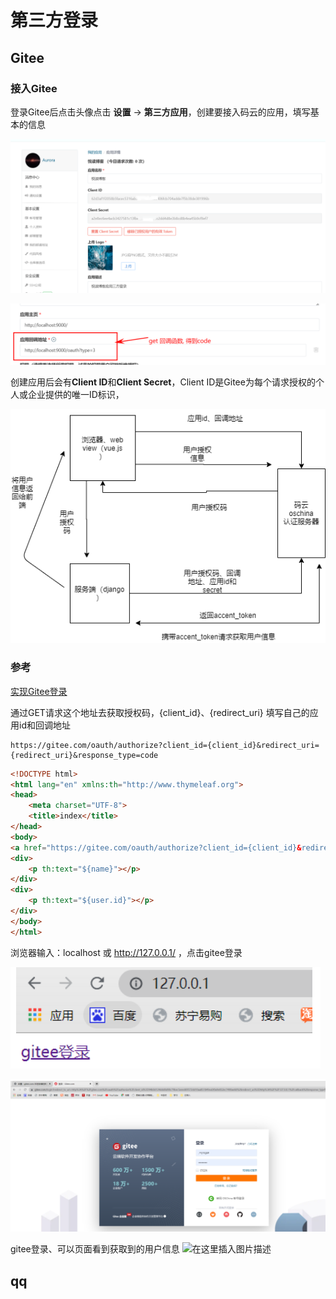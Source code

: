#  第三方登录

## Gitee

### 接入Gitee

登录Gitee后点击头像点击 **设置** -> **第三方应用**，创建要接入码云的应用，填写基本的信息

![image-20240326220230648](zREDEME.assets/image-20240326220230648.png)

![image-20240326231551482](zREDEME.assets/image-20240326231551482.png)

创建应用后会有**Client ID**和**Client Secret**，Client ID是Gitee为每个请求授权的个人或企业提供的唯一ID标识，

![流程图](zREDEME.assets/5edb733cc2a9a83be5c0fa8b.png)

### 参考

[实现Gitee登录](https://blog.csdn.net/qq_41647780/article/details/119616662)

通过GET请求这个地址去获取授权码，{client_id}、{redirect_uri} 填写自己的应用id和回调地址

```
https://gitee.com/oauth/authorize?client_id={client_id}&redirect_uri={redirect_uri}&response_type=code
```

```html
<!DOCTYPE html>
<html lang="en" xmlns:th="http://www.thymeleaf.org">
<head>
    <meta charset="UTF-8">
    <title>index</title>
</head>
<body>
<a href="https://gitee.com/oauth/authorize?client_id={client_id}&redirect_uri={redirect_uri}&response_type=code&state=1">gitee登录</a>
<div>
    <p th:text="${name}"></p>
</div>
<div>
    <p th:text="${user.id}"></p>
</div>
</body>
</html>

```



浏览器输入：localhost 或 http://127.0.0.1/ ，点击gitee登录

![image-20240326231218018](zREDEME.assets/image-20240326231218018.png)

![image-20240326231200937](zREDEME.assets/image-20240326231200937.png)

gitee登录、可以页面看到获取到的用户信息
![在这里插入图片描述](https://img-blog.csdnimg.cn/93fb1e138beb405c83fdbaa448844b3d.png?x-oss-process=image/watermark,type_ZmFuZ3poZW5naGVpdGk,shadow_10,text_aHR0cHM6Ly9ibG9nLmNzZG4ubmV0L3FxXzQxNjQ3Nzgw,size_16,color_FFFFFF,t_70#pic_center)

## qq





